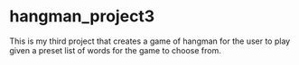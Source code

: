 # hangman_project3
This is my third project that creates a game of hangman for the user to play given a preset list of words for the game to choose from.
